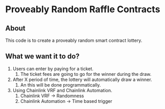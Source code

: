 # Proveably Random Raffle Contracts

## About
 
This code is to create a proveably random smart contract lottery.

## What we want it to do?

1. Users can enter by paying for a ticket.
    1. The ticket fees are going to go for the winner during the draw.
2. After X period of time, the lottery will automatically draw a winner.
    1. An this will be done programmatically.
3. Using Chainlink VRF and Chainlink Automation.
    1. Chainlink VRF -> Randomness
    2. Chainlink Automation -> Time based trigger